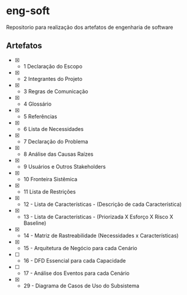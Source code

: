 # eng-soft
Repositorio para realização dos artefatos de engenharia de software

## Artefatos
- [X] - 1   Declaração do Escopo
- [X] - 2   Integrantes do Projeto
- [X] - 3   Regras de Comunicação
- [X] - 4   Glossário
- [X] - 5   Referências
- [X] - 6   Lista de Necessidades 
- [X] - 7   Declaração do Problema
- [X] - 8   Análise das Causas Raízes
- [X] - 9   Usuários e Outros Stakeholders
- [X] - 10  Fronteira Sistêmica
- [X] - 11  Lista de Restrições
- [X] - 12 - Lista de Características - (Descrição de cada Característica)
- [X] - 13 - Lista de Características - (Priorizada X Esforço X Risco X Baseline)
- [X] - 14 - Matriz de Rastreabilidade (Necessidades x Características)
- [X] - 15 - Arquitetura de Negócio para cada Cenário
- [ ] - 16 - DFD Essencial para cada Capacidade
- [ ] - 17 - Análise dos Eventos para cada Cenário
- [X] - 29 - Diagrama de Casos de Uso do Subsistema
